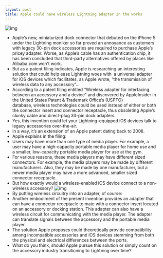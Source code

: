 ```yaml
---
layout: post
title: Apple could have wireless Lightning adapter in the works
---
```

![img](http://media.idownloadblog.com/wp-content/uploads/2012/09/Lightning-Teaser.jpg)
* Apple’s new, miniaturized dock connector that debuted on the iPhone 5 under the Lightning moniker so far proved an annoyance as customers with legacy 30-pin dock accessories are required to purchase Apple’s pricey adapter. Worse, as Apple’s cable has an authentication chip, it has been concluded that third-party alternatives offered by places like Alibaba.com won’t work.
* But as a patent filing indicates, Apple is researching an interesting solution that could help ease Lightning woes with  a universal adapter for iOS devices which facilitates, as Apple wrote, “the transmission of wireless data to any accessory”…
* According to a patent filing entitled “Wireless adapter for interfacing between an accessory and a device” and discovered by AppleInsider in the United States Patent & Trademark Office’s (USPTO) database, wireless technologies could be used instead of either or both the connector insert and connector receptacle, thus obsoleting Apple’s clunky cable and direct-plug 30-pin dock adapters.
* Yes, this invention could let your Lightning-equipped iOS devices talk to legacy accessories over-the-air.
* In a way, it’s an extension of an Apple patent dating back to 2008.
* Apple explains in the filing:
* Users may have more than one type of media player. For example, a user may have a high-capacity portable media player for home use and a smaller, low-capacity portable media player for use at the gym.
* For various reasons, these media players may have different sized connectors. For example, the media players may be made by different manufacturers. Also, they may be made by one manufacturer, but a newer media player may have a more advanced, smaller sized connector receptacle.
* But how exactly would a wireless-enabled iOS device connect to a non-wireless accessory?
![img](http://media.idownloadblog.com/wp-content/uploads/2012/10/Apple-patent-wireless-Lightning-adapter.png)
* By putting wireless circuitry into an adapter, of course:
* Another embodiment of the present invention provides an adapter that can have a connector receptacle to mate with a connector insert located on an accessory or docking station. This adapter can also have a wireless circuit for communicating with the media player. The adapter can translate signals between the accessory and the portable media player.
* The solution Apple proposes could theoretically provide compatibility among incompatible accessories and iOS devices stemming from both the physical and electrical differences between the ports.
* What do you think, should Apple pursue this solution or simply count on the accessory industry transitioning to Lightning over time?

